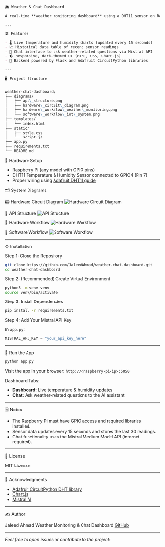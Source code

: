```markdown
🌦️ Weather & Chat Dashboard

A real-time **weather monitoring dashboard** using a DHT11 sensor on Raspberry Pi, with an interactive chat interface powered by **Mistral AI**.

---

🛠️ Features

- 🌡️ Live temperature and humidity charts (updated every 15 seconds)
- 📈 Historical data table of recent sensor readings
- 💬 Chat interface to ask weather-related questions via Mistral API
- 🌓 Responsive, dark-themed UI (HTML, CSS, Chart.js)
- 🐍 Backend powered by Flask and Adafruit CircuitPython libraries

---

🖥️ Project Structure


weather-chat-dashboard/
├── diagrams/
│   ├── api\_structure.png
│   ├── hardware\_circuit\_diagram.png
│   ├── hardware\_workflow\_weather\_monitoring.png
│   └── software\_workflow\_iot\_system.png
├── templates/
│   └── index.html
├── static/
│   ├── style.css
│   └── script.js
├── app.py
├── requirements.txt
└── README.md

````


🔌 Hardware Setup

- Raspberry Pi (any model with GPIO pins)
- DHT11 Temperature & Humidity Sensor connected to GPIO4 (Pin 7)
- Proper wiring using [Adafruit DHT11 guide](https://learn.adafruit.com/dht)


 🗂️ System Diagrams

 📟 Hardware Circuit Diagram
![Hardware Circuit Diagram](diagrams/hardware_circuit_diagram.png)

 🛜 API Structure
![API Structure](diagrams/api_structure.png)

 🔄 Hardware Workflow
![Hardware Workflow](diagrams/hardware_workflow_weather_monitoring.png)

🧩 Software Workflow
![Software Workflow](diagrams/software_workflow_iot_system.png)

---

⚙️ Installation

Step 1: Clone the Repository
```bash
git clone https://github.com/JaleedAhmad/weather-chat-dashboard.git
cd weather-chat-dashboard
````

 Step 2: (Recommended) Create Virtual Environment

```bash
python3 -m venv venv
source venv/bin/activate
```

 Step 3: Install Dependencies

```bash
pip install -r requirements.txt
```

 Step 4: Add Your Mistral API Key

In `app.py`:

```python
MISTRAL_API_KEY = "your_api_key_here"
```

---

 🚀 Run the App

```bash
python app.py
```

Visit the app in your browser:
`http://<raspberry-pi-ip>:5050`

 Dashboard Tabs:

* **Dashboard:** Live temperature & humidity updates
* **Chat:** Ask weather-related questions to the AI assistant

---

 🗒️ Notes

* The Raspberry Pi must have GPIO access and required libraries installed.
* Sensor data updates every 15 seconds and stores the last 30 readings.
* Chat functionality uses the Mistral Medium Model API (internet required).

---

📜 License

MIT License

---

🙏 Acknowledgments

* [Adafruit CircuitPython DHT library](https://github.com/adafruit/Adafruit_CircuitPython_DHT)
* [Chart.js](https://www.chartjs.org/)
* [Mistral AI](https://mistral.ai/)

---

 ✍️ Author

Jaleed Ahmad
Weather Monitoring & Chat Dashboard
[GitHub](https://github.com/<JaleedAhmad>)

---

*Feel free to open issues or contribute to the project!*
